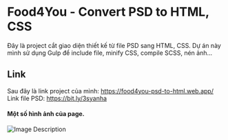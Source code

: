 # Food4You - Convert PSD to HTML, CSS
Đây là project cắt giao diện thiết kế từ file PSD sang HTML, CSS. Dự án này mình sử dụng Gulp để include file, minify CSS, compile SCSS, nén ảnh...
## Link
Sau đây là link project của mình: https://food4you-psd-to-html.web.app/
Link file PSD: https://bit.ly/3syanha

#### Một số hình ảnh của page.
![Image Description](https://res.cloudinary.com/dsd9cchvp/image/upload/v1610871336/Screen%20Picture%20project/2021-01-17_2_oukonc.png)
